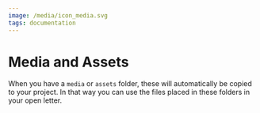 ```yaml
---
image: /media/icon_media.svg
tags: documentation
---
```

# Media and Assets

When you have a `media` or `assets` folder, these will automatically be copied to your project. In that way you can use the files placed in these folders in your open letter.

